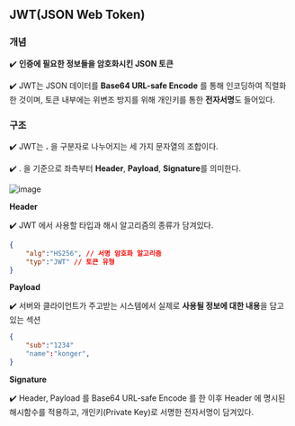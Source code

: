 
## JWT(JSON Web Token)

### 개념

✔️ **인증에 필요한 정보들을 암호화시킨 JSON 토큰**

✔️ JWT는 JSON 데이터를 **Base64 URL-safe Encode** 를 통해 인코딩하여 직렬화한 것이며, 토큰 내부에는 위변조 방지를 위해 개인키를 통한 **전자서명**도 들어있다.

### 구조

✔️ JWT는 **.** 을 구분자로 나누어지는 세 가지 문자열의 조합이다.

✔️ . 을 기준으로 좌측부터 **Header**, **Payload**, **Signature**를 의미한다.

![image](https://user-images.githubusercontent.com/110380812/236996253-3c37d69d-c6d9-40b2-82c9-a1d72fccfdc6.png)

**Header**

✔️ JWT 에서 사용할 타입과 해시 알고리즘의 종류가 담겨있다.

```json
{
	"alg":"HS256", // 서명 암호화 알고리즘
	"typ":"JWT" // 토큰 유형
}
```

**Payload**

✔️ 서버와 클라이언트가 주고받는 시스템에서 실제로 **사용될 정보에 대한 내용**을 담고 있는 섹션

```json
{
	"sub":"1234"
	"name":"konger",
}
```

**Signature**

✔️ Header, Payload 를 Base64 URL-safe Encode 를 한 이후 Header 에 명시된 해시함수를 적용하고, 개인키(Private Key)로 서명한 전자서명이 담겨있다.
